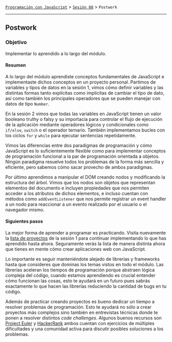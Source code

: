 [`Programación con JavaScript`](../../Readme.md) > [`Sesión 08`](../Readme.md) > `Postwork`

---

## Postwork

### Objetivo
Implementar lo aprendido a lo largo del módulo.

#### Resumen

A lo largo del módulo aprendiste conceptos fundamentales de JavaScript e implementaste dichos conceptos en un proyecto personal. Partimos de variables y tipos de datos en la sesión 1, vimos cómo definir variables y las distintas formas tanto explícitas como implícitas de cambiar el tipo de dato, así como también los principales operadores que se pueden manejar con datos de tipo `Number`.

En la sesión 2 vimos que todas las variables en JavaScript tienen un valor booleano truthy o falsy y su importacia para controlar el flujo de ejecución de la aplicación mediante operadores lógicos y condicionales como `if/else`, `switch` o el operador ternario. También implementamos bucles con los ciclos `for` y `while` para ejecutar sentencias repetidamente.

Vimos las diferencias entre dos paradigmas de programación y cómo JavaScript es lo suficientemente flexible como para implementar conceptos de programación funcional a la par de programación orientada a objetos. Ningún paradigma resuelve todos los problemas de la forma más sencilla y eficiente, pero sabemos cómo sacar provecho de ambos paradigmas.

Por último aprendimos a manipular el DOM creando nodos y modificando la estructura del árbol. Vimos que los nodos son objetos que representan elementos del documento e incluyen propiedades que nos permiten acceder a los atributos de dichos elementos, e incluso cuentan con métodos como `addEventListener` que nos permite registrar un event handler a un nodo para reaccionar a un evento realizado por el usuario o el navegador mismo.

#### Siguientes pasos

La mejor forma de aprender a programar es practicando. Visita nuevamente la [lista de proyectos](https://learnvanillajs.com/projects/) de la sesión 1 para continuar implementando lo que has aprendido hasta ahora. Seguramente verás la lista de manera distinta ahora que tienes en mente cómo crear aplicaciones web con JavaScript.

Lo importante es seguir manteniéndote alejado de librerías y frameworks hasta que consideres que dominas los temas vistos en todo el módulo. Las librerías aceleran los tiempos de programación porque abstraen lógica compleja del código, cuando estamos aprendiendo es crucial entender cómo funcionan las cosas, esto te ayudará en un futuro pues sabrás exactamente lo que hacen las librerías reduciendo la cantidad de bugs en tu código.

Además de practicar creando proyectos es bueno dedicar un tiempo a resolver problemas de programación. Esto te ayudará no sólo a crear proyectos más complejos sino también en entrevistas técnicas donde te ponen a resolver distintos _code challenges_. Algunos buenos recursos son [Project Euler](https://projecteuler.net/) y [HackerRank](https://www.hackerrank.com/dashboard) ambos cuentan con ejercicios de múltiples dificultades y una comunidad activa para discutir posibles soluciones a los problemas.
